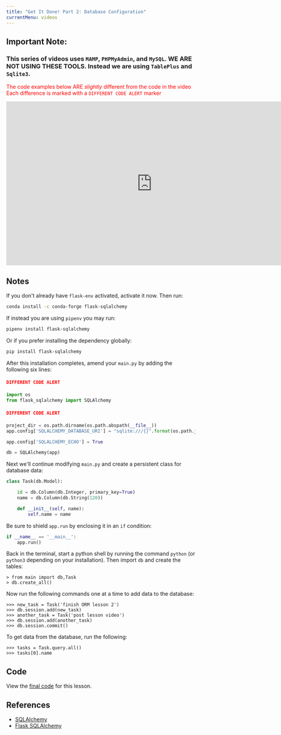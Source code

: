 ```yaml
---
title: "Get It Done! Part 2: Database Configuration"
currentMenu: videos
---
```


## Important Note:

### This series of videos uses `MAMP`, `PHPMyAdmin`, and `MySQL`.  **WE ARE NOT USING THESE TOOLS.** Instead we are using `TablePlus` and `Sqlite3`.

<span style="color:red">The code examples below ARE *slightly* different from the code in the video</span>
<span style="color:red">Each difference is marked with a `DIFFERENT CODE ALERT` marker</span>

<div class="youtube-wrapper"><iframe width="776" height="437" src="https://www.youtube-nocookie.com/embed/-bvlj_3Im6s?rel=0" frameborder="0" allowfullscreen></iframe></div>

## Notes

If you don't already have `flask-env` activated, activate it now. Then run:

```bash
conda install -c conda-forge flask-sqlalchemy
```

If instead you are using `pipenv` you may run:

```bash
pipenv install flask-sqlalchemy
```

Or if you prefer installing the dependency globally:

```bash
pip install flask-sqlalchemy
```

After this installation completes, amend your `main.py` by adding the following six lines:

#### <span style="color:red">`DIFFERENT CODE ALERT`</span>
```python
import os
from flask_sqlalchemy import SQLAlchemy 
```

#### <span style="color:red">`DIFFERENT CODE ALERT`</span>
```python
project_dir = os.path.dirname(os.path.abspath(__file__))
app.config['SQLALCHEMY_DATABASE_URI'] = "sqlite:///{}".format(os.path.join(project_dir, "get-it-done.db"))
```


```python
app.config['SQLALCHEMY_ECHO'] = True
```

```python
db = SQLAlchemy(app)
```

Next we'll continue modifying `main.py` and create a persistent class for database data: 

```python
class Task(db.Model):

    id = db.Column(db.Integer, primary_key=True)
    name = db.Column(db.String(120))

    def __init__(self, name):
        self.name = name
```

Be sure to shield `app.run` by enclosing it in an `if` condition:

```python
if __name__ == '__main__':
    app.run()
```

Back in the terminal, start a python shell by running the command `python` (or `python3` depending on your installation). Then import `db` and create the tables:

```nohighlight
> from main import db,Task
> db.create_all()
```

Now run the following commands one at a time to add data to the database:

```nohighlight
>>> new_task = Task('finish ORM lesson 2')
>>> db.session.add(new_task)
>>> another_task = Task('post lesson video')
>>> db.session.add(another_task)
>>> db.session.commit()
```

To get data from the database, run the following:
```nohighlight
>>> tasks = Task.query.all()
>>> tasks[0].name
```

## Code

View the [final code](https://github.com/devetrycodeforward/get-it-done/tree/9b5483968e38d24b16a281e7a82a176446454ea0) for this lesson.

## References

- [SQLAlchemy](http://www.sqlalchemy.org/)
- [Flask SQLAlchemy](http://flask-sqlalchemy.pocoo.org/2.1/)
